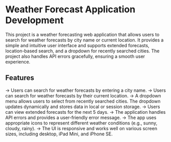 # Weather Forecast Application Development

This project is a weather forecasting web application that allows users to search for weather forecasts by city name or current location. It provides a simple and intuitive user interface and supports extended forecasts, location-based search, and a dropdown for recently searched cities. The project also handles API errors gracefully, ensuring a smooth user experience.

## Features 

-> Users can search for weather forecasts by entering a city name.
-> Users can search for weather forecasts by their current location.
-> A dropdown menu allows users to select from recently searched cities. The dropdown updates dynamically and 
   stores data in local or session storage.
-> Users can view extended forecasts for the next 5 days.
-> The application handles API errors and provides a user-friendly error message.
-> The app uses appropriate icons to represent different weather conditions (e.g., sunny, cloudy, rainy).
-> The UI is responsive and works well on various screen sizes, including desktop, iPad Mini, and iPhone SE.
